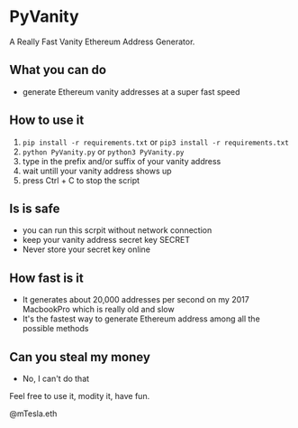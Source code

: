 # PyVanity
 A Really Fast Vanity Ethereum Address Generator.

## What you can do

* generate Ethereum vanity addresses at a super fast speed

## How to use it

1. `pip install -r requirements.txt` or `pip3 install -r requirements.txt`
2. `python PyVanity.py` or `python3 PyVanity.py`
3. type in the prefix and/or suffix of your vanity address
4. wait untill your vanity address shows up
5. press Ctrl + C to stop the script

## Is is safe

* you can run this scrpit without network connection
* keep your vanity address secret key SECRET
* Never store your secret key online

## How fast is it

* It generates about 20,000 addresses per second on my 2017 MacbookPro which is really old and slow
* It's the fastest way to generate Ethereum address among all the possible methods

## Can you steal my money

* No, I can't do that


Feel free to use it, modity it, have fun.

@mTesla.eth
